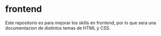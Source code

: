 # frontend
Este repositorio es para mejorar los skills en frontend, por lo que sera una documentacion de distintos temas de HTML y CSS.
